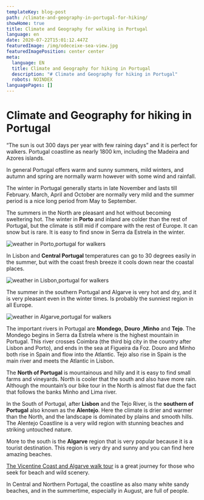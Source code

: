 ```yaml
---
templateKey: blog-post
path: /climate-and-geography-in-portugal-for-hiking/
showHome: true
title: Climate and Geography for walking in Portugal
language: en
date: 2020-07-22T15:01:12.447Z
featuredImage: /img/odeceixe-sea-view.jpg
featuredImagePosition: center center
meta:
  language: EN
  title: Climate and Geography for hiking in Portugal
  description: "# Climate and Geography for hiking in Portugal"
  robots: NOINDEX
languagePages: []
---
```



# Climate and Geography for hiking in Portugal

“The sun is out 300 days per year with few raining days” and it is perfect for walkers. Portugal coastline as nearly 1800 km, including the Madeira and Azores islands.

In general Portugal offers warm and sunny summers, mild winters, and autumn and spring are normally warm however with some wind and rainfall.

The winter in Portugal generally starts in late November and lasts till February. March, April and October are normally very mild and the summer period is a nice long period from May to September.

The summers in the North are pleasant and hot without becoming sweltering hot. The winter in **Porto** and inland are colder than the rest of Portugal, but the climate is still mid if compare with the rest of Europe. It can snow but is rare. It is easy to find snow in Serra da Estrela in the winter.

![weather in Porto,portugal for walkers](/img/average-temperature-portugal-porto.png "weather in Porto,portugal for walkers")



In Lisbon and **Central Portugal** temperatures can go to 30 degrees easily in the summer, but with the coast fresh breeze it cools down near the coastal places.

![weather in Lisbon,portugal for walkers](/img/average-temperature-portugal-lisbon.png "weather in Lisbon,portugal for walkers")

The summer in the southern Portugal and Algarve is very hot and dry, and it is very pleasant even in the winter times. Is probably the sunniest region in all Europe.

![weather in Algarve,portugal for walkers ](/img/average-temperature-portugal-vila-nova-de-milfontes.png "weather in Algarve,portugal for walkers")

The important rivers in Portugal are **Mondego**, **Douro** ,**Minho** and **Tejo**. The Mondego begins in Serra da Estrela where is the highest mountain in Portugal. This river crosses Coimbra (the third big city in the country after Lisbon and Porto), and ends in the sea at Figueira da Foz. Douro and Minho both rise in Spain and flow into the Atlantic. Tejo also rise in Spain is the main river and meets the Atlantic in Lisbon.

The **North of Portugal** is mountainous and hilly and it is easy to find small farms and vineyards. North is cooler that the south and also have more rain. Although the mountain’s our bike tour in the North is almost flat due the fact that follows the banks Minho and Lima river.

In the South of Portugal, after **Lisbon** and the Tejo River, is the **southern of Portugal** also known as the **Alentejo**. Here the climate is drier and warmer than the North, and the landscape is dominated by plains and smooth hills. The Alentejo Coastline is a very wild region with stunning beaches and striking untouched nature.

More to the south is the **Algarve** region that is very popular because it is a tourist destination. This region is very dry and sunny and you can find here amazing beaches.

[The Vicentine Coast and Algarve walk tour](https://topwalkingtoursportugal.netlify.app/hiking-vicentine-southeast-portugal-coast) is a great journey for those who seek for beach and wild scenery.

In Central and Northern Portugal, the coastline as also many white sandy beaches, and in the summertime, especially in August, are full of people.